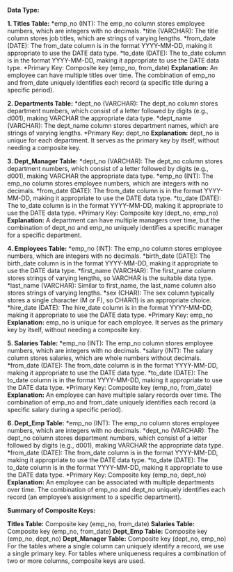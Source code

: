 **Data Type:**

**1. Titles Table:**
*emp_no (INT): The emp_no column stores employee numbers, which are integers with no decimals.
*title (VARCHAR): The title column stores job titles, which are strings of varying lengths.
*from_date (DATE): The from_date column is in the format YYYY-MM-DD, making it appropriate to use the DATE data type.
*to_date (DATE): The to_date column is in the format YYYY-MM-DD, making it appropriate to use the DATE data type.
*Primary Key: Composite key (emp_no, from_date)
**Explanation:** An employee can have multiple titles over time. The combination of emp_no and from_date uniquely identifies each record (a specific title during a specific period).

**2. Departments Table:**
*dept_no (VARCHAR): The dept_no column stores department numbers, which consist of a letter followed by digits (e.g., d001), making VARCHAR the appropriate data type.
*dept_name (VARCHAR): The dept_name column stores department names, which are strings of varying lengths.
*Primary Key: dept_no
**Explanation:** dept_no is unique for each department. It serves as the primary key by itself, without needing a composite key.

**3. Dept_Manager Table:**
*dept_no (VARCHAR): The dept_no column stores department numbers, which consist of a letter followed by digits (e.g., d001), making VARCHAR the appropriate data type.
*emp_no (INT): The emp_no column stores employee numbers, which are integers with no decimals.
*from_date (DATE): The from_date column is in the format YYYY-MM-DD, making it appropriate to use the DATE data type.
*to_date (DATE): The to_date column is in the format YYYY-MM-DD, making it appropriate to use the DATE data type.
*Primary Key: Composite key (dept_no, emp_no)
**Explanation:** A department can have multiple managers over time, but the combination of dept_no and emp_no uniquely identifies a specific manager for a specific department.

**4. Employees Table:**
*emp_no (INT): The emp_no column stores employee numbers, which are integers with no decimals.
*birth_date (DATE): The birth_date column is in the format YYYY-MM-DD, making it appropriate to use the DATE data type.
*first_name (VARCHAR): The first_name column stores strings of varying lengths, so VARCHAR is the suitable data type.
*last_name (VARCHAR): Similar to first_name, the last_name column also stores strings of varying lengths.
*sex (CHAR): The sex column typically stores a single character (M or F), so CHAR(1) is an appropriate choice.
*hire_date (DATE): The hire_date column is in the format YYYY-MM-DD, making it appropriate to use the DATE data type.
*Primary Key: emp_no
**Explanation:** emp_no is unique for each employee. It serves as the primary key by itself, without needing a composite key.

**5. Salaries Table:**
*emp_no (INT): The emp_no column stores employee numbers, which are integers with no decimals.
*salary (INT): The salary column stores salaries, which are whole numbers without decimals.
*from_date (DATE): The from_date column is in the format YYYY-MM-DD, making it appropriate to use the DATE data type.
*to_date (DATE): The to_date column is in the format YYYY-MM-DD, making it appropriate to use the DATE data type.
*Primary Key: Composite key (emp_no, from_date)
**Explanation:** An employee can have multiple salary records over time. The combination of emp_no and from_date uniquely identifies each record (a specific salary during a specific period).

**6. Dept_Emp Table:**
*emp_no (INT): The emp_no column stores employee numbers, which are integers with no decimals.
*dept_no (VARCHAR): The dept_no column stores department numbers, which consist of a letter followed by digits (e.g., d001), making VARCHAR the appropriate data type.
*from_date (DATE): The from_date column is in the format YYYY-MM-DD, making it appropriate to use the DATE data type.
*to_date (DATE): The to_date column is in the format YYYY-MM-DD, making it appropriate to use the DATE data type.
*Primary Key: Composite key (emp_no, dept_no)
**Explanation:** An employee can be associated with multiple departments over time. The combination of emp_no and dept_no uniquely identifies each record (an employee’s assignment to a specific department).

**Summary of Composite Keys:**

**Titles Table:** Composite key (emp_no, from_date)
**Salaries Table:** Composite key (emp_no, from_date)
**Dept_Emp Table:** Composite key (emp_no, dept_no)
**Dept_Manager Table:** Composite key (dept_no, emp_no)
For the tables where a single column can uniquely identify a record, we use a single primary key. For tables where uniqueness requires a combination of two or more columns, composite keys are used.
